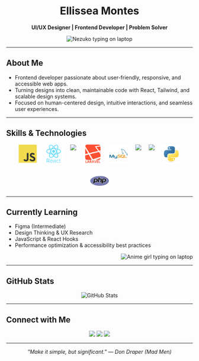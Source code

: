 <div align="center">
  <h1>Ellissea Montes</h1>
  <p><strong>UI/UX Designer | Frontend Developer | Problem Solver</strong></p>
</div>

<div align="center">
  <img alt="Nezuko typing on laptop" width="400" src="https://media.tenor.com/Y8lzDCp1QSYAAAAC/nezuko.gif" />
</div>


---

## About Me
- Frontend developer passionate about user-friendly, responsive, and accessible web apps.
- Turning designs into clean, maintainable code with React, Tailwind, and scalable design systems.  
- Focused on human-centered design, intuitive interactions, and seamless user experiences.  

---

## Skills & Technologies
<p align="center" style="display:flex; flex-wrap:wrap; justify-content:center; gap:20px; max-width:700px; margin:auto;">
  <a href="https://developer.mozilla.org/en-US/docs/Web/JavaScript" title="JavaScript"><img src="https://raw.githubusercontent.com/devicons/devicon/master/icons/javascript/javascript-original.svg" width="50"/></a>
  <a href="https://reactjs.org/" title="React"><img src="https://raw.githubusercontent.com/devicons/devicon/master/icons/react/react-original-wordmark.svg" width="50"/></a>
  <a href="https://tailwindcss.com/" title="Tailwind CSS"><img src="https://www.vectorlogo.zone/logos/tailwindcss/tailwindcss-icon.svg" width="50"/></a>
  <a href="https://laravel.com/" title="Laravel"><img src="https://raw.githubusercontent.com/devicons/devicon/master/icons/laravel/laravel-plain-wordmark.svg" width="50"/></a>
  <a href="https://www.mysql.com/" title="MySQL"><img src="https://raw.githubusercontent.com/devicons/devicon/master/icons/mysql/mysql-original-wordmark.svg" width="50"/></a>
  <a href="https://git-scm.com/" title="Git"><img src="https://www.vectorlogo.zone/logos/git-scm/git-scm-icon.svg" width="50"/></a>
  <a href="https://www.figma.com/" title="Figma"><img src="https://www.vectorlogo.zone/logos/figma/figma-icon.svg" width="50"/></a>
  <a href="https://www.python.org" title="Python"><img src="https://raw.githubusercontent.com/devicons/devicon/master/icons/python/python-original.svg" width="50"/></a>
  <a href="https://www.php.net" title="PHP"><img src="https://raw.githubusercontent.com/devicons/devicon/master/icons/php/php-original.svg" width="50"/></a>
</p>

---

## Currently Learning
- Figma (Intermediate)
- Design Thinking & UX Research  
- JavaScript & React Hooks  
- Performance optimization & accessibility best practices  


<div align="right">
  <img alt="Anime girl typing on laptop" width="400" src="https://tenor.com/view/anime-typing-laptop-gif-4469344.gif" />
</div>

---

## GitHub Stats
<div align="center">
  <img src="https://github-readme-stats.vercel.app/api?username=elrizeyah&show_icons=true&theme=radical" alt="GitHub Stats" />
</div>

---

## Connect with Me
<p align="center">
  <a href="mailto:montes.ellissea.pasillos@gmail.com" title="Email"><img src="https://img.icons8.com/color/48/000000/gmail.png" /></a>
  <a href="https://www.figma.com/@ellisseamontes" title="Figma"><img src="https://www.vectorlogo.zone/logos/figma/figma-icon.svg" width="48"/></a>
  <a href="https://www.udemy.com/user/ellissea-pasillos-montes-2/" title="Udemy"><img src="https://img.icons8.com/color/48/000000/udemy.png"/></a>
</p>

---

<div align="center">
  <em>"Make it simple, but significant." — Don Draper (Mad Men)</em>
</div>
